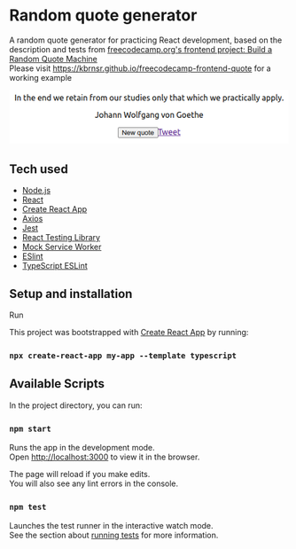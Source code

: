 # Random quote generator

A random quote generator for practicing React development,
based on the description and tests from [freecodecamp.org's frontend project: Build a Random Quote Machine](https://www.freecodecamp.org/learn/front-end-development-libraries/front-end-development-libraries-projects/build-a-random-quote-machine)\
Please visit https://kbrnsr.github.io/freecodecamp-frontend-quote
for a working example

![This is an image](/assets/images/example.png)

## Tech used

- [Node.js](https://nodejs.org/en/)
- [React](https://reactjs.org/)
- [Create React App](https://create-react-app.dev/)
- [Axios](https://axios-http.com/)
- [Jest](https://jestjs.io/)
- [React Testing Library](https://testing-library.com/docs/react-testing-library/intro/)
- [Mock Service Worker](https://mswjs.io/)
- [ESlint](https://eslint.org/)
- [TypeScript ESLint](https://typescript-eslint.io/)

## Setup and installation

Run 

This project was bootstrapped with [Create React App](https://github.com/facebook/create-react-app) by running:

### `npx create-react-app my-app --template typescript`

## Available Scripts

In the project directory, you can run:

### `npm start`

Runs the app in the development mode.\
Open [http://localhost:3000](http://localhost:3000) to view it in the browser.

The page will reload if you make edits.\
You will also see any lint errors in the console.

### `npm test`

Launches the test runner in the interactive watch mode.\
See the section about [running tests](https://facebook.github.io/create-react-app/docs/running-tests) for more information.